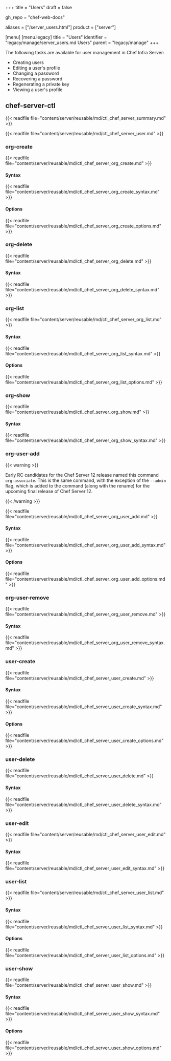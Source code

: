 +++
title = "Users"
draft = false

gh_repo = "chef-web-docs"

aliases = ["/server_users.html"]
product = ["server"]

[menu]
  [menu.legacy]
    title = "Users"
    identifier = "legacy/manage/server_users.md Users"
    parent = "legacy/manage"
+++

The following tasks are available for user management in Chef Infra
Server:

* Creating users
* Editing a user's profile
* Changing a password
* Recovering a password
* Regenerating a private key
* Viewing a user's profile

## chef-server-ctl

{{< readfile file="content/server/reusable/md/ctl_chef_server_summary.md" >}}

{{< readfile file="content/server/reusable/md/ctl_chef_server_user.md" >}}

### org-create

{{< readfile file="content/server/reusable/md/ctl_chef_server_org_create.md" >}}

#### Syntax

{{< readfile file="content/server/reusable/md/ctl_chef_server_org_create_syntax.md" >}}

#### Options

{{< readfile file="content/server/reusable/md/ctl_chef_server_org_create_options.md" >}}

### org-delete

{{< readfile file="content/server/reusable/md/ctl_chef_server_org_delete.md" >}}

#### Syntax

{{< readfile file="content/server/reusable/md/ctl_chef_server_org_delete_syntax.md" >}}

### org-list

{{< readfile file="content/server/reusable/md/ctl_chef_server_org_list.md" >}}

#### Syntax

{{< readfile file="content/server/reusable/md/ctl_chef_server_org_list_syntax.md" >}}

#### Options

{{< readfile file="content/server/reusable/md/ctl_chef_server_org_list_options.md" >}}

### org-show

{{< readfile file="content/server/reusable/md/ctl_chef_server_org_show.md" >}}

#### Syntax

{{< readfile file="content/server/reusable/md/ctl_chef_server_org_show_syntax.md" >}}

### org-user-add

{{< warning >}}

Early RC candidates for the Chef Server 12 release named this command
`org-associate`. This is the same command, with the exception of the
`--admin` flag, which is added to the command (along with the rename)
for the upcoming final release of Chef Server 12.

{{< /warning >}}

{{< readfile file="content/server/reusable/md/ctl_chef_server_org_user_add.md" >}}

#### Syntax

{{< readfile file="content/server/reusable/md/ctl_chef_server_org_user_add_syntax.md" >}}

#### Options

{{< readfile file="content/server/reusable/md/ctl_chef_server_org_user_add_options.md" >}}

### org-user-remove

{{< readfile file="content/server/reusable/md/ctl_chef_server_org_user_remove.md" >}}

#### Syntax

{{< readfile file="content/server/reusable/md/ctl_chef_server_org_user_remove_syntax.md" >}}

### user-create

{{< readfile file="content/server/reusable/md/ctl_chef_server_user_create.md" >}}

#### Syntax

{{< readfile file="content/server/reusable/md/ctl_chef_server_user_create_syntax.md" >}}

#### Options

{{< readfile file="content/server/reusable/md/ctl_chef_server_user_create_options.md" >}}

### user-delete

{{< readfile file="content/server/reusable/md/ctl_chef_server_user_delete.md" >}}

#### Syntax

{{< readfile file="content/server/reusable/md/ctl_chef_server_user_delete_syntax.md" >}}

### user-edit

{{< readfile file="content/server/reusable/md/ctl_chef_server_user_edit.md" >}}

#### Syntax

{{< readfile file="content/server/reusable/md/ctl_chef_server_user_edit_syntax.md" >}}

### user-list

{{< readfile file="content/server/reusable/md/ctl_chef_server_user_list.md" >}}

#### Syntax

{{< readfile file="content/server/reusable/md/ctl_chef_server_user_list_syntax.md" >}}

#### Options

{{< readfile file="content/server/reusable/md/ctl_chef_server_user_list_options.md" >}}

### user-show

{{< readfile file="content/server/reusable/md/ctl_chef_server_user_show.md" >}}

#### Syntax

{{< readfile file="content/server/reusable/md/ctl_chef_server_user_show_syntax.md" >}}

#### Options

{{< readfile file="content/server/reusable/md/ctl_chef_server_user_show_options.md" >}}
